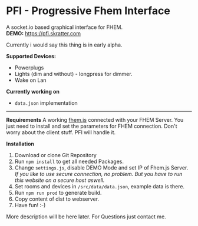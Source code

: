 # PFI - Progressive Fhem Interface
A socket.io based graphical interface for FHEM.  
**DEMO:** https://pfi.skratter.com

Currently i would say this thing is in early alpha.

**Supported Devices:**
- Powerplugs
- Lights (dim and without) - longpress for dimmer.
- Wake on Lan

**Currently working on**
- `data.json` implementation

---

**Requirements**
  A working [fhem.js](https://github.com/winne27/fhem.js) connected with your FHEM Server. You just need to install and set the parameters for FHEM connection. Don't worry about the client stuff. PFI will handle it.

**Installation**
1. Download or clone Git Repository
2. Run `npm install` to get all needed Packages.
3. Change `settings.js`, disable DEMO Mode and set IP of Fhem.js Server. *If you like to use secure connection, no problem. But you have to run this website on a secure host aswell.*
4. Set rooms and devices in `/src/data/data.json`, example data is there.
5. Run `npm run prod` to generate build.
6. Copy content of dist to webserver.
7. Have fun! :-)

More description will be here later. For Questions just contact me.

